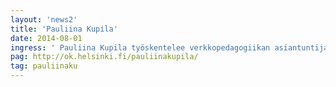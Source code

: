 ```yaml
---
layout: 'news2'
title: 'Pauliina Kupila'
date: 2014-08-01
ingress: ' Pauliina Kupila työskentelee verkkopedagogiikan asiantuntijana Helsingin yliopiston opetusteknologiakeskuksessa.'
pag: http://ok.helsinki.fi/pauliinakupila/
tag: pauliinaku
---
```

